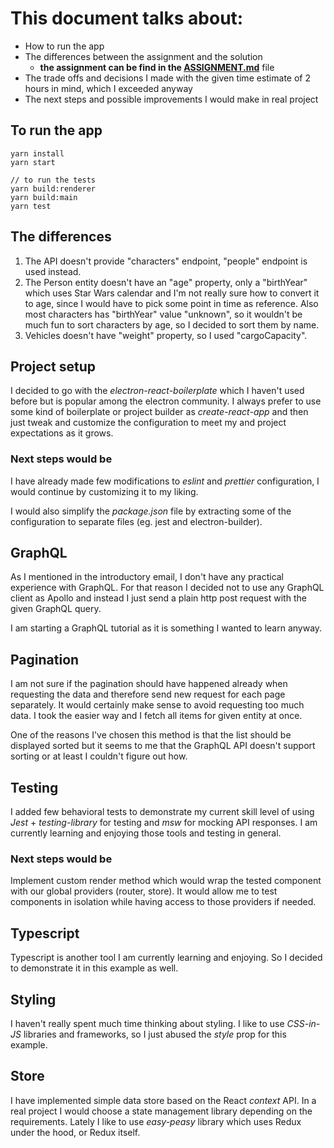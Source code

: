 # This document talks about:

- How to run the app
- The differences between the assignment and the solution
  - **the assignment can be find in the [ASSIGNMENT.md](ASSIGNMENT.md)** file
- The trade offs and decisions I made with the given time estimate of 2 hours in mind, which I exceeded anyway
- The next steps and possible improvements I would make in real project

## To run the app

```
yarn install
yarn start

// to run the tests
yarn build:renderer
yarn build:main
yarn test
```

## The differences

1. The API doesn't provide "characters" endpoint, "people" endpoint is used instead.
2. The Person entity doesn't have an "age" property, only a "birthYear" which uses Star Wars calendar and I'm not really sure how to convert it to age, since I would have to pick some point in time as reference. Also most characters has "birthYear" value "unknown", so it wouldn't be much fun to sort characters by age, so I decided to sort them by name.
3. Vehicles doesn't have "weight" property, so I used "cargoCapacity".

## Project setup

I decided to go with the _electron-react-boilerplate_ which I haven't used before but is popular among the electron community. I always prefer to use some kind of boilerplate or project builder as _create-react-app_ and then just tweak and customize the configuration to meet my and project expectations as it grows.

### Next steps would be

I have already made few modifications to _eslint_ and _prettier_ configuration, I would continue by customizing it to my liking.

I would also simplify the _package.json_ file by extracting some of the configuration to separate files (eg. jest and electron-builder).

## GraphQL

As I mentioned in the introductory email, I don't have any practical experience with GraphQL. For that reason I decided not to use any GraphQL client as Apollo and instead I just send a plain http post request with the given GraphQL query.

I am starting a GraphQL tutorial as it is something I wanted to learn anyway.

## Pagination

I am not sure if the pagination should have happened already when requesting the data and therefore send new request for each page separately. It would certainly make sense to avoid requesting too much data. I took the easier way and I fetch all items for given entity at once.

One of the reasons I've chosen this method is that the list should be displayed sorted but it seems to me that the GraphQL API doesn't support sorting or at least I couldn't figure out how.

## Testing

I added few behavioral tests to demonstrate my current skill level of using _Jest_ + _testing-library_ for testing and _msw_ for mocking API responses. I am currently learning and enjoying those tools and testing in general.

### Next steps would be

Implement custom render method which would wrap the tested component with our global providers (router, store). It would allow me to test components in isolation while having access to those providers if needed.

## Typescript

Typescript is another tool I am currently learning and enjoying. So I decided to demonstrate it in this example as well.

## Styling

I haven't really spent much time thinking about styling. I like to use _CSS-in-JS_ libraries and frameworks, so I just abused the _style_ prop for this example.

## Store

I have implemented simple data store based on the React _context_ API. In a real project I would choose a state management library depending on the requirements. Lately I like to use _easy-peasy_ library which uses Redux under the hood, or Redux itself.
